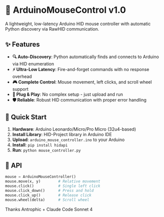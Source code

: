 # 🎯 ArduinoMouseControl v1.0

A lightweight, low-latency Arduino HID mouse controller with automatic Python discovery via RawHID communication.

## ✨ Features

- **🔍 Auto-Discovery**: Python automatically finds and connects to Arduino via HID enumeration
- **⚡ Ultra-Low Latency**: Fire-and-forget commands with no response overhead
- **🎮 Complete Control**: Mouse movement, left clicks, and scroll wheel support
- **🔌 Plug & Play**: No complex setup - just upload and run
- **🛡️ Reliable**: Robust HID communication with proper error handling

## 🚀 Quick Start

1. **Hardware**: Arduino Leonardo/Micro/Pro Micro (32u4-based)
2. **Install Library**: HID-Project library in Arduino IDE
3. **Upload**: `arduino_mouse_controller.ino` to your Arduino
4. **Install**: `pip install hidapi` 
5. **Run**: `python mouse_controller.py`

## 📡 API

```python
mouse = ArduinoMouseController()
mouse.move(x, y)        # Relative movement
mouse.click()           # Single left click  
mouse.click_down()      # Press and hold
mouse.click_up()        # Release click
mouse.wheel(delta)      # Scroll wheel
```

Thanks Antrophic + Claude Code Sonnet 4